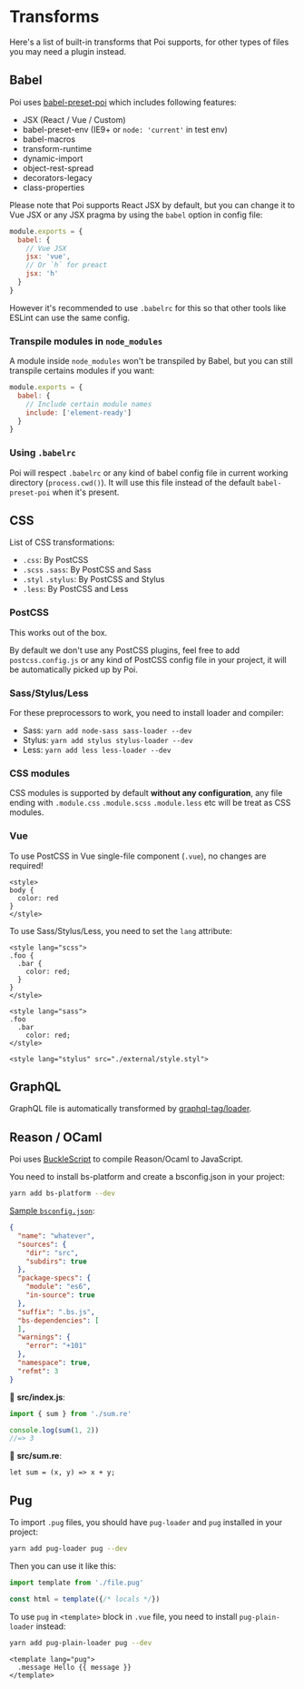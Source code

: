 # Transforms

Here's a list of built-in transforms that Poi supports, for other types of files you may need a plugin instead.

## Babel

Poi uses [babel-preset-poi](https://github.com/egoist/poi/blob/master/packages/babel-preset-poi/README.md) which includes following features:

- JSX (React / Vue / Custom)
- babel-preset-env (IE9+ or `node: 'current'` in test env)
- babel-macros
- transform-runtime
- dynamic-import
- object-rest-spread
- decorators-legacy
- class-properties

Please note that Poi supports React JSX by default, but you can change it to Vue JSX or any JSX pragma by using the `babel` option in config file:

```js
module.exports = {
  babel: {
    // Vue JSX
    jsx: 'vue',
    // Or `h` for preact
    jsx: 'h'
  }
}
```

However it's recommended to use `.babelrc` for this so that other tools like ESLint can use the same config.

### Transpile modules in `node_modules`

A module inside `node_modules` won't be transpiled by Babel, but you can still transpile certains modules if you want:

```js
module.exports = {
  babel: {
    // Include certain module names
    include: ['element-ready']
  }
}
```

### Using `.babelrc`

Poi will respect `.babelrc` or any kind of babel config file in current working directory (`process.cwd()`). It will use this file instead of the default `babel-preset-poi` when it's present.

## CSS

List of CSS transformations:

- `.css`: By PostCSS
- `.scss` `.sass`: By PostCSS and Sass
- `.styl` `.stylus`: By PostCSS and Stylus
- `.less`: By PostCSS and Less

### PostCSS

This works out of the box.

By default we don't use any PostCSS plugins, feel free to add `postcss.config.js` or any kind of PostCSS config file in your project, it will be automatically picked up by Poi.

### Sass/Stylus/Less

For these preprocessors to work, you need to install loader and compiler:

- Sass: `yarn add node-sass sass-loader --dev`
- Stylus: `yarn add stylus stylus-loader --dev`
- Less: `yarn add less less-loader --dev`

### CSS modules

CSS modules is supported by default __without any configuration__, any file ending with `.module.css` `.module.scss` `.module.less` etc will be treat as CSS modules.

### Vue

To use PostCSS in Vue single-file component (`.vue`), no changes are required!

```vue
<style>
body {
  color: red
}
</style>
```

To use Sass/Stylus/Less, you need to set the `lang` attribute:

```vue
<style lang="scss">
.foo {
  .bar {
    color: red;
  }
}
</style>

<style lang="sass">
.foo
  .bar
    color: red;
</style>

<style lang="stylus" src="./external/style.styl">
```

## GraphQL

GraphQL file is automatically transformed by [graphql-tag/loader](https://github.com/apollographql/graphql-tag).

## Reason / OCaml


Poi uses [BuckleScript](https://bucklescript.github.io/) to compile Reason/Ocaml to JavaScript.

You need to install bs-platform and create a bsconfig.json in your project:

```bash
yarn add bs-platform --dev
```

[Sample `bsconfig.json`](https://github.com/BuckleScript/bucklescript/blob/master/jscomp/bsb/templates/basic-reason/bsconfig.json):

```json
{
  "name": "whatever",
  "sources": {
    "dir": "src",
    "subdirs": true
  },
  "package-specs": {
    "module": "es6",
    "in-source": true
  },
  "suffix": ".bs.js",
  "bs-dependencies": [
  ],
  "warnings": {
    "error": "+101"
  },
  "namespace": true,
  "refmt": 3
}
```

📝 __src/index.js__:

```js
import { sum } from './sum.re'

console.log(sum(1, 2))
//=> 3
```

📝 __src/sum.re__:

```reason
let sum = (x, y) => x + y;
```

## Pug

To import `.pug` files, you should have `pug-loader` and `pug` installed in your project:

```bash
yarn add pug-loader pug --dev
```

Then you can use it like this:

```js
import template from './file.pug'

const html = template({/* locals */})
```

To use `pug` in `<template>` block in `.vue` file, you need to install `pug-plain-loader` instead:

```bash
yarn add pug-plain-loader pug --dev
```

```vue
<template lang="pug">
  .message Hello {{ message }}
</template>
```


